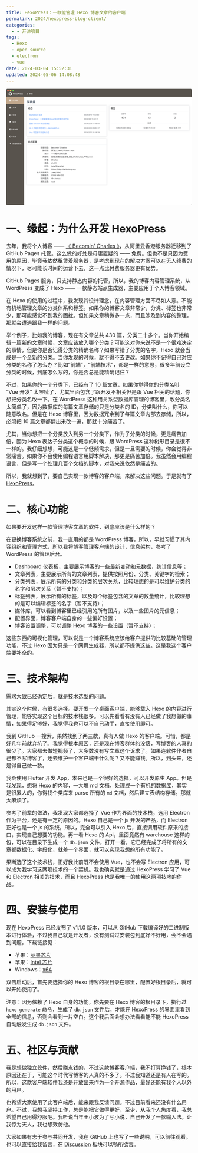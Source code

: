 ```yaml
---
title: HexoPress：一款能管理 Hexo 博客文章的客户端
permalink: 2024/hexopress-blog-client/
categories:
  - - 开源项目
tags:
  - Hexo
  - open source
  - electron
  - vue
date: 2024-03-04 15:52:31
updated: 2024-05-06 14:08:48
---
```

![Dashboard](../../images/2024/03/dashboard-cn.png)

<!--more-->

# 一、缘起：为什么开发 HexoPress

去年，我将个人博客 —— [《 Becomin' Charles 》](https://blog.charlestang.org)，从阿里云香港服务器迁移到了 GitHub Pages 托管。这么做的好处是毋庸置疑的 —— 免费。但也不是只因为费用的原因，毕竟我依然租赁着服务器，是考虑到现在的解决方案可以在无人续费的情况下，尽可能长时间的运营下去，这一点比付费服务器更有优势。

GitHub Pages 服务，只支持静态内容的托管，所以，我的博客内容管理系统，从 WordPress 变成了 Hexo —— 一款静态站点生成器，主要应用于个人博客领域。

在 Hexo 的使用的过程中，我发现其设计理念，在内容管理方面不尽如人意。不能有机地管理文章的分类体系和标签。如果你的博客文章非常少，分类、标签也非常少，那可能感觉不到我的困扰。但如果文章稍微多一点，而且涉及到内容的整理，那就会遭遇跟我一样的问题。

举个例子，比如我的博客，现在有文章总共 430 篇，分类二十多个。当你开始编辑一篇新的文章时候，文章应该放入哪个分类？可能这对你来说不是一个很难决定的事情，但是你是否记得分类的精确名称？如果写错了分类的名字，Hexo 就会当成是一个全新的分类。当你发现的时候，就不得不去更改。如果你不记得自己对应分类的名称了怎么办？比如“前端”，“前端技术”，都是一样的意思，很多年前设立分类的时候，到底怎么写的，你是否总是能精确记住？

不过，如果你的一个分类下，已经有了 10 篇文章，如果你觉得你的分类名叫 “Vue 开发” 太啰嗦了，尤其里面包含了跟开发不相关但是跟 Vue 相关的话题，你想把分类名改一下。在 WordPress 这种用关系型数据库管理的博客里，改分类名太简单了，因为数据库的每篇文章存储的只是分类名的 ID，分类叫什么，你可以随意改名。但是在 Hexo 博客里，因为数据冗余到了每篇文章内部去存储，所以，必须把 10 篇文章都翻出来改一遍，那就十分痛苦了。

尤其，当你想把一个分类放入到另一个分类下，作为子分类的时候，更是痛苦加倍，因为 Hexo 表达子分类这个概念的时候，跟 WordPress 这种树形目录是很不一样的。我仔细想想，可能这是一个低频需求，但是一旦需要的时候，你会觉得非常痛苦。如果你不会使用编程语言用脚本解决，那更是痛苦加倍。我虽然会用编程语言，但是写一个处理几百个文档的脚本，对我来说依然是痛苦的。

所以，我就想到了，要自己实现一款博客的客户端，来解决这些问题。于是就有了 [HexoPress](hexopress-project)。

# 二、核心功能

如果要开发这样一款管理博客文章的软件，到底应该是什么样的？

在更换博客系统之前，我一直用的都是 WordPress 博客，所以，早就习惯了其内容组织和管理方式，所以我将博客管理客户端的设计，信息架构，参考了 WordPress 的管理后台。

- Dashboard 仪表板，主要展示博客的一些最新变动和元数据，统计信息等；
- 文章列表，主要展示所有的文章列表，提供按照月份、分类、关键字的检索；
- 分类列表，展示所有的分类和分类的层次关系，比较理想的是可以维护分类的名字和层次关系（暂不支持）；
- 标签列表，展示所有的标签，以及每个标签包含的文章的数量统计，比较理想的是可以编辑标签的名字（暂不支持）；
- 媒体库，可以看到博客里已经引用的所有图片，以及一些图片的元信息；
- 配置界面，博客客户端自身的一些偏好设置；
- 博客设置调整，可以调整 Hexo 博客的一些设置（暂不支持）；

这些东西的可视化管理，可以说是一个博客系统应该给客户提供的比较基础的管理功能，不过 Hexo 因为只是一个网页生成器，所以都不提供这些。这是我这个客户端要补全的。

# 三、技术架构

需求大致已经确定后，就是技术选型的问题。

其实这个时候，有很多选择。要开发一个桌面客户端，能够载入 Hexo 的内容进行管理，能够实现这个目标的技术栈很多。可以先看看有没有人已经做了我想做的事情，如果得足够好，我觉得我也可以不自己动手，直接使用即可。

我到 GitHub 一搜索，果然找到了两三款，真有人做 Hexo 的客户端。可惜，都是好几年前就弃坑了。我觉得根本原因，还是现在博客群体的没落，写博客的人真的很少了。大家都去做短视频了，大多数没有写文章这个诉求了。如果连软件作者自己都不写博客了，还去维护一个客户端干什么呢？又不能赚钱。所以，到头来，还是得自己做一款。

我会使用 Flutter 开发 App，本来也是一个很好的选择，可以开发原生 App。但是我发现，想将 Hexo 的内容，一大堆 md 文档，处理成一个有机的数据库，其实是很累人的，你得找个类库来 parse 所有的 `md` 文档，然后建立表结构存储。那就太麻烦了。

参考了前辈的做法，我发现大家都选择了 Vue 作为界面的技术栈，选用 Electron 作为平台，还是有一定的原因的。Hexo 自己是一个 js 开发的产品，而 Electron 正好也是一个 js 的系统，所以，完全可以引入 Hexo 后，直接调用软件原来的接口，实现自己想要的功能。再一看 Hexo 的 Api，里面竟然有 warehouse 这样的包，可以在目录下生成一个 `db.json` 文件，打开一看，它已经完成了将所有的文章都数据化、字段化，就差一个界面，就可以实现我想的所有功能了。

果断选了这个技术栈，正好我此前既不会使用 Vue，也不会写 Electron 应用，可以成为我学习这两项技术的一个契机。我也确实就是通过 HexoPress 学习了 Vue 和 Electron 相关的技术，而且 HexoPress 也是我唯一的使用这两项技术的作品。

# 四、安装与使用

现在 HexoPress 已经发布了 v1.1.0 版本，可以从 GitHub 下载编译好的二进制版本进行体验，不过我自己就是开发者，没有测试过安装包到底好不好用，会不会遇到问题。下载链接见：

- 苹果：[苹果芯片](https://github.com/charlestang/HexoPress/releases/download/v1.1.0/HexoPress-darwin-arm64-1.0.0.zip)
- 苹果：[Intel 芯片](https://github.com/charlestang/HexoPress/releases/download/v1.1.0/HexoPress-darwin-x64-1.1.0.zip)
- Windows：[x64](https://github.com/charlestang/HexoPress/releases/download/v1.1.0/HexoPress-squirrel.windows-x64-1.1.0.zip)

双击启动后，首先要选择你的 Hexo 博客的根目录在哪里，配置好根目录后，就可以开始使用了。

注意：因为依赖了 Hexo 自身的功能，你先要在 Hexo 博客的根目录下，执行过 `hexo generate` 命令，生成了 `db.json` 文件后，才能在 HexoPress 的界面里看到全部的信息，否则会看到一片空白。这个我后面会想办法看看能不能 HexoPress 自动触发生成 `db.json` 文件。

# 五、社区与贡献

我是想做独立软件，然后赚点钱的，不过这款博客客户端，我不打算挣钱了，根本原因还在于，可能这个时代写博客的人真的不多了。不过我知道还是有人在写的。所以，这款客户端软件我还是开放出来作为一个开源作品，最好还能有我个人以外的用户。

也希望大家使用了此客户端后，能来跟我反馈问题。不过目前看来还没有什么用户。不过，我想我坚持工作，总是能把它做得更好，至少，从我个人角度看，我总希望自己用得舒服吧。我听说当年王小波为了写小说，自己开发了一款输入法。让我惊为天人，我也想效仿他。

大家如果有志于参与共同开发，我在 GitHub 上也写了一些说明，可以前往观看。也可以直接给我留言，在 [Discussion](https://github.com/charlestang/HexoPress/discussions) 板块可以畅所欲言。

[hexopress-project]: https://github.com/charlestang/HexoPress
